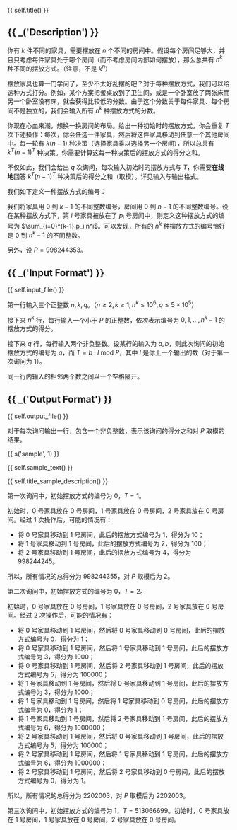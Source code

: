 {{ self.title() }}

## {{ _('Description') }}

你有 $k$ 件不同的家具，需要摆放在 $n$ 个不同的房间中。假设每个房间足够大，并且只考虑每件家具处于哪个房间（而不考虑房间内部如何摆放），那么总共有 $n^k$ 种不同的摆放方式。（注意，不是 $k^n$）

摆放家具也算一门学问了，至少不太好乱摆的吧？对于每种摆放方式，我们可以给这种方式打分。例如，某个方案把餐桌放到了卫生间，或是一个卧室放了两张床而另一个卧室没有床，就会获得比较低的分数。由于这个分数关于每件家具、每个房间不是独立的，我们会输入所有 $n^k$ 种摆放方式的分数。

你现在心血来潮，想换一换房间的布局。给出一种初始时的摆放方式，你会重复 $T$ 次下述操作：每次，你会任选一件家具，然后将这件家具移动到任意一个其他房间中。每一轮有 $k(n-1)$ 种决策（选择家具乘以选择另一个房间），所以总共有 $k^T(n-1)^T$ 种决策。你需要计算这每一种决策后的摆放方式的得分之和。

不仅如此，我们会给出 $q$ 次询问，每次输入初始时的摆放方式与 $T$，你需要**在线地**回答 $k^T(n-1)^T$ 种决策后的得分之和（取模）。详见输入与输出格式。

我们如下定义一种摆放方式的编号：

我们将家具用 0 到 $k-1$ 的不同整数编号，房间用 0 到 $n-1$ 的不同整数编号。设在某种摆放方式下，第 $i$ 号家具被放在了 $p_i$ 号房间中，则定义这种摆放方式的编号为 $\sum_{i=0}^{k-1} p_i n^i$。可以发现，所有的 $n^k$ 种摆放方式的编号恰好是 0 到 $n^k -1$ 的不同整数。

另外，设 $P=998244353$。

## {{ _('Input Format') }}

{{ self.input_file() }}

第一行输入三个正整数 $n, k, q$。（$n \geq 2, k \geq 1; n^k \leq 10^6, q \leq 5 \times 10^5$）

接下来 $n^k$ 行，每行输入一个小于 $P$ 的正整数，依次表示编号为 $0, 1, \dots, n^k - 1$ 的摆放方式的得分。

接下来 $q$ 行，每行输入两个非负整数。设某行的输入为 $a, b$，则此次询问的初始摆放方式的编号为 $a$，而 $T=b \cdot l~\text{mod}~P$，其中 $l$ 是你上一个输出的数（对于第一次询问为 $1$）。

同一行内输入的相邻两个数之间以一个空格隔开。

## {{ _('Output Format') }}

{{ self.output_file() }}

对于每次询问输出一行，包含一个非负整数，表示该询问的得分之和对 $P$ 取模的结果。

{{ s('sample', 1) }}

{{ self.sample_text() }}

{{ self.title_sample_description() }}

第一次询问中，初始摆放方式的编号为 0，$T=1$。

初始时，0 号家具放在 0 号房间，1 号家具放在 0 号房间，2 号家具放在 0 号房间。经过 1 次操作后，可能的情况有：

* 将 0 号家具移动到 1 号房间，此后的摆放方式编号为 1，得分为 10；
* 将 1 号家具移动到 1 号房间，此后的摆放方式编号为 2，得分为 100；
* 将 2 号家具移动到 1 号房间，此后的摆放方式编号为 4，得分为 998244245。

所以，所有情况的总得分为 998244355，对 $P$ 取模后为 2。

第二次询问中，初始摆放方式的编号为 0，$T=2$。

初始时，0 号家具放在 0 号房间，1 号家具放在 0 号房间，2 号家具放在 0 号房间。经过 2 次操作后，可能的情况有：

* 将 0 号家具移动到 1 号房间，然后将 0 号家具移动到 0 号房间，此后的摆放方式编号为 0，得分为 1；
* 将 0 号家具移动到 1 号房间，然后将 1 号家具移动到 1 号房间，此后的摆放方式编号为 3，得分为 1000；
* 将 0 号家具移动到 1 号房间，然后将 2 号家具移动到 1 号房间，此后的摆放方式编号为 5，得分为 100000；
* 将 1 号家具移动到 1 号房间，然后将 0 号家具移动到 1 号房间，此后的摆放方式编号为 3，得分为 1000；
* 将 1 号家具移动到 1 号房间，然后将 1 号家具移动到 0 号房间，此后的摆放方式编号为 0，得分为 1；
* 将 1 号家具移动到 1 号房间，然后将 2 号家具移动到 1 号房间，此后的摆放方式编号为 6，得分为 1000000；
* 将 2 号家具移动到 1 号房间，然后将 0 号家具移动到 1 号房间，此后的摆放方式编号为 5，得分为 100000；
* 将 2 号家具移动到 1 号房间，然后将 1 号家具移动到 1 号房间，此后的摆放方式编号为 6，得分为 1000000；
* 将 2 号家具移动到 1 号房间，然后将 2 号家具移动到 0 号房间，此后的摆放方式编号为 0，得分为 1。

所以，所有情况的总得分为 2202003，对 $P$ 取模后为 2202003。

第三次询问中，初始摆放方式的编号为 1，$T=513066699$。初始时，0 号家具放在 1 号房间，1 号家具放在 0 号房间，2 号家具放在 0 号房间。
